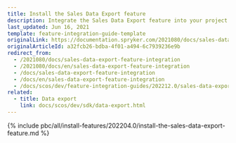 ```yaml
---
title: Install the Sales Data Export feature
description: Integrate the Sales Data Export feature into your project.
last_updated: Jun 16, 2021
template: feature-integration-guide-template
originalLink: https://documentation.spryker.com/2021080/docs/sales-data-export-feature-integration
originalArticleId: a32fcb26-bdba-4f01-a494-6c7939236e9b
redirect_from:
  - /2021080/docs/sales-data-export-feature-integration
  - /2021080/docs/en/sales-data-export-feature-integration
  - /docs/sales-data-export-feature-integration
  - /docs/en/sales-data-export-feature-integration
  - /docs/scos/dev/feature-integration-guides/202212.0/sales-data-export-feature-integration.html
related:
  - title: Data export
    link: docs/scos/dev/sdk/data-export.html
---
```


{% include pbc/all/install-features/202204.0/install-the-sales-data-export-feature.md %} <!-- To edit, see /_includes/pbc/all/install-features/202204.0/install-the-sales-data-export-feature.md -->
